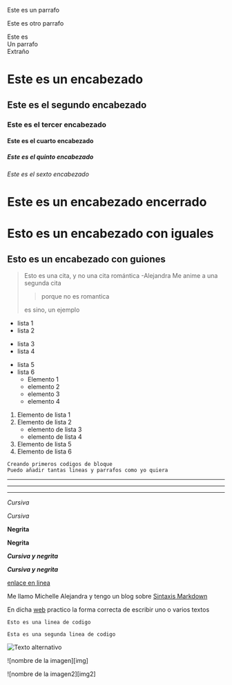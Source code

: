 Este es un parrafo

Este es otro parrafo

Este es  
Un parrafo  
Extraño
# Este es un encabezado
## Este es el segundo encabezado
### Este es el tercer encabezado
#### Este es el cuarto encabezado
##### Este es el quinto encabezado
###### Este es el sexto encabezado
# Este es un encabezado encerrado #
Esto es un encabezado con iguales
===
Esto es un encabezado con guiones
--
> Esto es una cita, y no una cita romántica -Alejandra
> Me anime a una segunda cita
>
> > porque no es romantica
> 
> es sino, un ejemplo
- lista 1
- lista 2
* lista 3
* lista 4
+ lista 5
+ lista 6
    * Elemento 1
    * elemento 2
    - elemento 3
    - elemento 4
1. Elemento de lista 1
2. Elemento de lista 2
    - elemento de lista 3
    - elemento de lista 4
1. Elemento de lista 5
2. Elemento de lista 6
~~~
Creando primeros codigos de bloque
Puedo añadir tantas lineas y parrafos como yo quiera
~~~
***
---
___
*Cursiva*

_Cursiva_

**Negrita**

__Negrita__

***Cursiva y negrita***

___Cursiva y negrita___

[enlace en linea](http://www.limni.net)

Me llamo Michelle Alejandra y tengo un blog sobre [Sintaxis Markdown][blog]

En dicha [web][blog] practico la forma correcta de escribir uno o varios textos

[blog]:http://limni.net/blog/

`Esto es una linea de codigo`

    Esta es una segunda linea de codigo

![Texto alternativo](ruta/a/la/imagen.jpg "Titulo alternativo")

![nombre de la imagen][img]

![nombre de la imagen2][img2]
